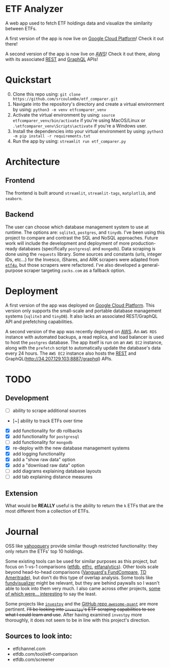 # ETF Analyzer
A web app used to fetch ETF holdings data and visualize the similarity between ETFs.

A first version of the app is now live on [Google Cloud Platform](https://test-streamlit-app.ue.r.appspot.com/)! Check it out there!

A second version of the app is now live on [AWS](http://34.207.129.103:8501/)! Check it out there, along with its associated [REST](http://34.207.129.103:8887) and [GraphQL](http://34.207.129.103:8887/graphql) APIs!

# Quickstart
0. Clone this repo using: `git clone https://github.com/srcoulombe/etf_comparer.git`
1. Navigate into the repository's directory and create a virtual environment by using: `python3 -m venv etfcomparer_venv`
2. Activate the virtual environment by using: `source etfcomparer_venv/bin/activate` if you're using MacOS/Linux or `.\etfcomparer_venv\Scripts\activate` if you're a Windows user.
3. Install the dependencies into your virtual environment by using: `python3 -m pip install -r requirements.txt`
4. Run the app by using: `streamlit run etf_comparer.py`


# Architecture
## Frontend
The frontend is built around `streamlit`, `streamlit-tags`, `matplotlib`, and `seaborn`.

## Backend
The user can choose which database management system to use at runtime. The options are: `sqlite3`, `postgres`, and `tinydb`. 
I've been using this project to compare and contrast the SQL and NoSQL approaches. 
Future work will include the development and deployment of more production-ready databases (specifically `postgresql` and `mongodb`).
Data scraping is done using the `requests` library. Some sources and constants (urls, integer IDs, etc...) for the Invesco, iShares, and ARK scrapers were adapted from [`etf4u`](https://github.com/leoncvlt/etf4u), but those scrapers were refactored. I've also developed a general-purpose scraper targeting `zacks.com` as a fallback option.

# Deployment
A first version of the app was deployed on [Google Cloud Platform](https://test-streamlit-app.ue.r.appspot.com/). This version only supports the small-scale and portable database management systems (`sqlite3` and `tinyDB`). It also lacks an associated REST/GraphQL API and prefetching capabilities.

A second version of the app was recently deployed on [AWS](http://34.207.129.103:8501/). An `AWS RDS` instance with automated backups, a read replica, and load balancer is used to host the `postgres` database. The app itself is run on an `AWS EC2` instance, along with the `prefetch` script to automatically update the database's data every 24 hours. The `AWS EC2` instance also hosts the [REST](http://34.207.129.103:8887) and GraphQL(http://34.207.129.103:8887/graphql) APIs. 

# TODO
## Development
- [ ] ability to scrape additional sources
- [~] ability to track ETFs over time
- [x] add functionality for db rollbacks
- [x] add functionality for `postgresql`
- [ ] add functionality for `mongodb`
- [x] re-deploy with the new database management systems
- [x] add logging functionality
- [x] add a "show raw data" option
- [x] add a "download raw data" option
- [ ] add diagrams explaining database layouts
- [ ] add tab explaining distance measures

## Extension
What would be **REALLY** useful is the ability to return the `k` ETFs that are the most different from a collection of ETFs.

# Journal
OSS like [yahooquery](https://yahooquery.dpguthrie.com/) provide similar though restricted functionality: they only return the ETFs' top 10 holdings.

Some existing tools can be used for similar purposes as this project, but focus on 1-vs-1 comparisons ([etfdb](https://etfdb.com/tool/etf-comparison/IVV-SPY/#holdings), [etfrc](https://www.etfrc.com/funds/overlap.php), [etfanalytics](https://www.etf.com/etfanalytics/etf-comparison/)). Other tools scale beyond head-to-head comparisons ([Vanguard's FundCompare](https://www.vanguardcanada.ca/individual/insights/fundcompare.htm), [TD Ameritrade](https://research.tdameritrade.com/grid/public/etfs/compare/compareResults.asp?)), but don't do this type of overlap analysis. Some tools like [fundvisualizer](https://www.fundvisualizer.com/how-to-compare/etfs/comparison-charts.html) might be relevant, but they are behind paywalls so I wasn't able to look into them very much. I also came across other projects, [some of which were... interesting](https://medium.com/analytics-vidhya/dont-screen-etfs-pick-flowers-47aad109d1f9) to say the least.


Some projects like [`investpy`](https://investpy.readthedocs.io/) and the [GitHub repo `awesome-quant`](https://github.com/wilsonfreitas/awesome-quant#python) are more pertinent. ~~I'll be looking into `investpy`'s ETF scraping capabilities to see what I could learn and use~~. After having examined `investpy` more thoroughly, it does not seem to be in line with this project's direction.

## Sources to look into:
- etfchannel.com
- etfdb.com/tool/etf-comparison
- etfdb.com/screener


